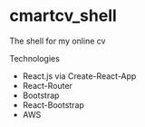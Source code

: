 # cmartcv_shell
The shell for my online cv

Technologies
* React.js via Create-React-App
* React-Router
* Bootstrap
* React-Bootstrap
* AWS
